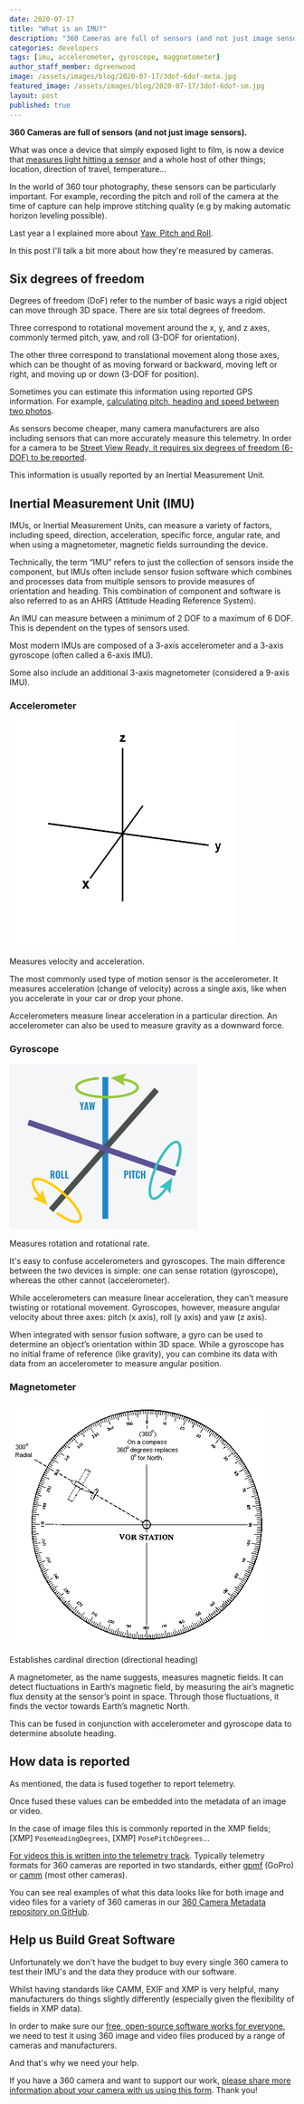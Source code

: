 ```yaml
---
date: 2020-07-17
title: "What is an IMU?"
description: "360 Cameras are full of sensors (and not just image sensors)."
categories: developers
tags: [imu, accelerometer, gyroscope, maggnetometer]
author_staff_member: dgreenwood
image: /assets/images/blog/2020-07-17/3dof-6dof-meta.jpg
featured_image: /assets/images/blog/2020-07-17/3dof-6dof-sm.jpg
layout: post
published: true
---
```


**360 Cameras are full of sensors (and not just image sensors).**

What was once a device that simply exposed light to film, is now a device that [measures light hitting a sensor](/blog/what-is-global-shutter-rolling-shutter-360-cameras) and a whole host of other things; location, direction of travel, temperature...

In the world of 360 tour photography, these sensors can be particularly important. For example, recording the pitch and roll of the camera at the time of capture can help improve stitching quality (e.g by making automatic horizon leveling possible).

Last year a I explained more about [Yaw, Pitch and Roll](/blog/2020/yaw-pitch-roll-360-degree-photography).

In this post I'll talk a bit more about how they're measured by cameras.

## Six degrees of freedom

Degrees of freedom (DoF) refer to the number of basic ways a rigid object can move through 3D space. There are six total degrees of freedom.

Three correspond to rotational movement around the x, y, and z axes, commonly termed pitch, yaw, and roll (3-DOF for orientation).

The other three correspond to translational movement along those axes, which can be thought of as moving forward or backward, moving left or right, and moving up or down (3-DOF for position).

Sometimes you can estimate this information using reported GPS information. For example, [calculating pitch, heading and speed between two photos](/blog/2020/what-direction-are-you-facing).

As sensors become cheaper, many camera manufacturers are also including sensors that can more accurately measure this telemetry. In order for a camera to be [Street View Ready, it requires six degrees of freedom (6-DOF) to be reported](https://developers.google.com/streetview/ready/specs-svready).

This information is usually reported by an Inertial Measurement Unit.

## Inertial Measurement Unit (IMU)

IMUs, or Inertial Measurement Units, can measure a variety of factors, including speed, direction, acceleration, specific force, angular rate, and when using a magnetometer, magnetic fields surrounding the device.

Technically, the term “IMU” refers to just the collection of sensors inside the component, but IMUs often include sensor fusion software which combines and processes data from multiple sensors to provide measures of orientation and heading. This combination of component and software is also referred to as an AHRS (Attitude Heading Reference System).

An IMU can measure between a minimum of 2 DOF to a maximum of 6 DOF. This is dependent on the types of sensors used.

Most modern IMUs are composed of a 3-axis accelerometer and a 3-axis gyroscope (often called a 6-axis IMU).

Some also include an additional 3-axis magnetometer (considered a 9-axis IMU).

### Accelerometer

<img class="img-fluid" src="/assets/images/blog/2020-07-17/cartesian_coordinate_axes_3d.png" alt="Six degrees of freedom" title="Six degrees of freedom" />

Measures velocity and acceleration.

The most commonly used type of motion sensor is the accelerometer. It measures acceleration (change of velocity) across a single axis, like when you accelerate in your car or drop your phone.

Accelerometers measure linear acceleration in a particular direction. An accelerometer can also be used to measure gravity as a downward force.

### Gyroscope

<img class="img-fluid" src="/assets/images/blog/2020-07-17/gyroscope-illustration.png" alt="Gyroscope illustration" title="Gyroscope illustration" />

Measures rotation and rotational rate.

It's easy to confuse accelerometers and gyroscopes. The main difference between the two devices is simple: one can sense rotation (gyroscope), whereas the other cannot (accelerometer).

While accelerometers can measure linear acceleration, they can’t measure twisting or rotational movement. Gyroscopes, however, measure angular velocity about three axes: pitch (x axis), roll (y axis) and yaw (z axis).

When integrated with sensor fusion software, a gyro can be used to determine an object’s orientation within 3D space. While a gyroscope has no initial frame of reference (like gravity), you can combine its data with data from an accelerometer to measure angular position.

### Magnetometer

<img class="img-fluid" src="/assets/images/blog/2020-07-17/magnetometer-illustration.gif" alt="Magnetometer illustration" title="Magnetometer illustration" />

Establishes cardinal direction (directional heading)

A magnetometer, as the name suggests, measures magnetic fields. It can detect fluctuations in Earth’s magnetic field, by measuring the air’s magnetic flux density at the sensor’s point in space. Through those fluctuations, it finds the vector towards Earth’s magnetic North.

This can be fused in conjunction with accelerometer and gyroscope data to determine absolute heading.

## How data is reported

As mentioned, the data is fused together to report telemetry.

Once fused these values can be embedded into the metadata of an image or video.

In the case of image files this is commonly reported in the XMP fields; [XMP] `PoseHeadingDegrees`, [XMP] `PosePitchDegrees`...

[For videos this is written into the telemetry track](/blog/2020/metadata-exif-xmp-360-video-files). Typically telemetry formats for 360 cameras are reported in two standards, either [gpmf](https://github.com/trek-view/360-camera-metadata/blob/master/0-standards/gpmf.md) (GoPro) or [camm](https://github.com/trek-view/360-camera-metadata/blob/master/0-standards/camm.md) (most other cameras).

You can see real examples of what this data looks like for both image and video files for a variety of 360 cameras in our [360 Camera Metadata repository on GitHub](https://github.com/trek-view/360-camera-metadata).

## Help us Build Great Software

Unfortunately we don't have the budget to buy every single 360 camera to test their IMU's and the data they produce with our software.

Whilst having standards like CAMM, EXIF and XMP is very helpful, many manufacturers do things slightly differently (especially given the flexibility of fields in XMP data).

In order to make sure our [free, open-source software works for everyone](https://github.com/trek-view/), we need to test it using 360 image and video files produced by a range of cameras and manufacturers.

And that's why we need your help.

If you have a 360 camera and want to support our work, [please share more information about your camera with us using this form](https://docs.google.com/forms/d/e/1FAIpQLScgOk1W5jpyrQuDF5FuKqUpKK0EIpSlokckZd3OB-r_ZOjZmQ/viewform). Thank you!